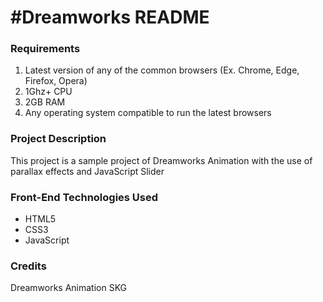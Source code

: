# #Dreamworks README

### Requirements
1. Latest version of any of the common browsers (Ex. Chrome, Edge, Firefox, Opera)
2. 1Ghz+ CPU
3. 2GB RAM
4. Any operating system compatible to run the latest browsers

### Project Description
This project is a sample project of Dreamworks Animation with the use of parallax effects and JavaScript Slider

### Front-End Technologies Used
* HTML5
* CSS3
* JavaScript
                  
 ### Credits
Dreamworks Animation SKG
